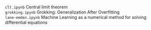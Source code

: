 `clt.ipynb` Central limit theorem  
`grokking.ipynb` Grokking: Generalization After Overfitting  
`lane-emden.ipynb` Machine Learning as a numerical method for solving differential equations
